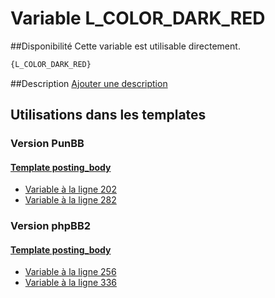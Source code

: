# Variable L_COLOR_DARK_RED

##Disponibilité
Cette variable est utilisable directement.

```html
{L_COLOR_DARK_RED}
```

##Description
[Ajouter une description](https://fa-tvars.appspot.com/var/L_COLOR_DARK_RED)

## Utilisations dans les templates

### Version PunBB

#### [Template posting_body](punbb/posting_body.md#readme)
* [Variable &agrave; la ligne 202](../punbb/posting_body.tpl#L202)
* [Variable &agrave; la ligne 282](../punbb/posting_body.tpl#L282)

### Version phpBB2

#### [Template posting_body](subsilver/posting_body.md#readme)
* [Variable &agrave; la ligne 256](../subsilver/posting_body.tpl#L256)
* [Variable &agrave; la ligne 336](../subsilver/posting_body.tpl#L336)
